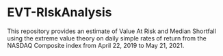 # EVT-RIskAnalysis
This repository provides an estimate of Value At Risk and Median Shortfall using the extreme value theory on daily simple rates of return from the NASDAQ Composite index from April 22, 2019 to May 21, 2021.
